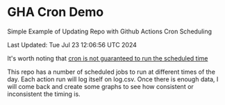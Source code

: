# GHA Cron Demo
Simple Example of Updating Repo with Github Actions Cron Scheduling

Last Updated: Tue Jul 23 12:06:56 UTC 2024

It's worth noting that [cron is not guaranteed to run the scheduled time](https://upptime.js.org/blog/2021/01/22/github-actions-schedule-not-working/)

This repo has a number of scheduled jobs to run at different times of the day.
Each action run will log itself on log.csv.
Once there is enough data, I will come back and create some graphs to see how consistent or inconsistent the timing is.
